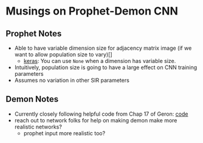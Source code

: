 # Musings on Prophet-Demon CNN



## Prophet Notes

* Able to have variable dimension size for adjacency matrix image (if we want to allow population size to vary)[]
  * [keras](https://keras.io/api/layers/convolution_layers/convolution2d/): You can use `None` when a dimension has variable size.
* Intuitively, population size is going to have a large effect on CNN training parameters 
* Assumes no variation in other SIR parameters 





## Demon Notes

- Currently closely following helpful code from Chap 17 of Geron: [code](https://www.kaggle.com/code/scratchpad/notebook46503f29e8/edit)
- reach out to network folks for help on making demon make more realistic networks? 
  - prophet input more realistic too? 